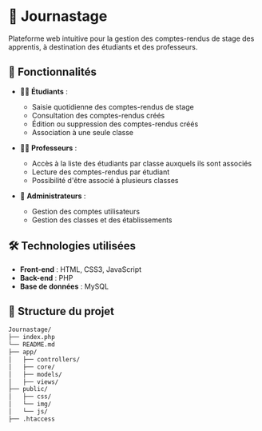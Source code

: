 # 📘 Journastage

Plateforme web intuitive pour la gestion des comptes-rendus de stage des apprentis, à destination des étudiants et des professeurs.

## 🚀 Fonctionnalités

- 👨‍🎓 **Étudiants** :

  - Saisie quotidienne des comptes-rendus de stage
  - Consultation des comptes-rendus créés
  - Édition ou suppression des comptes-rendus créés
  - Association à une seule classe

- 👩‍🏫 **Professeurs** :

  - Accès à la liste des étudiants par classe auxquels ils sont associés
  - Lecture des comptes-rendus par étudiant
  - Possibilité d'être associé à plusieurs classes

- 🔐 **Administrateurs** :
  - Gestion des comptes utilisateurs
  - Gestion des classes et des établissements

## 🛠️ Technologies utilisées

- **Front-end** : HTML, CSS3, JavaScript
- **Back-end** : PHP
- **Base de données** : MySQL

## 📁 Structure du projet

```bash
Journastage/
├── index.php
└── README.md
├── app/
│   ├── controllers/
│   ├── core/
│   ├── models/
│   ├── views/
├── public/
│   ├── css/
│   └── img/
│   └── js/
├── .htaccess
```
